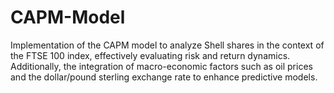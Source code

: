 # CAPM-Model
Implementation of the CAPM model to analyze Shell shares in the context of the FTSE 100 index, effectively evaluating risk and return dynamics. Additionally, the integration of macro-economic factors such as oil prices and the dollar/pound sterling exchange rate to enhance predictive models.
